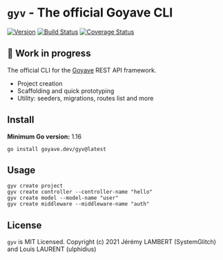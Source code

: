 # `gyv` - The official Goyave CLI

[![Version](https://img.shields.io/github/v/release/go-goyave/gyv?include_prereleases)](https://github.com/go-goyave/gyv/releases)
[![Build Status](https://github.com/go-goyave/gyv/workflows/Test/badge.svg)](https://github.com/go-goyave/gyv/actions)
[![Coverage Status](https://coveralls.io/repos/github/go-goyave/gyv/badge.svg)](https://coveralls.io/github/go-goyave/gyv)

## 🚧 Work in progress

The official CLI for the [Goyave](https://github.com/go-goyave/goyave) REST API framework.

- Project creation
- Scaffolding and quick prototyping
- Utility: seeders, migrations, routes list and more

## Install

**Minimum Go version:** 1.16

```
go install goyave.dev/gyv@latest
```

## Usage

```
gyv create project
gyv create controller --controller-name "hello"
gyv create model --model-name "user"
gyv create middleware --middleware-name "auth"
```

## License

`gyv` is MIT Licensed. Copyright (c) 2021 Jérémy LAMBERT (SystemGlitch) and Louis LAURENT (ulphidius)